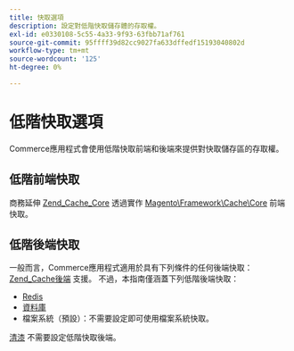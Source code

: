 ```yaml
---
title: 快取選項
description: 設定對低階快取儲存體的存取權。
exl-id: e0330108-5c55-4a33-9f93-63fbb71af761
source-git-commit: 95ffff39d82cc9027fa633dffedf15193040802d
workflow-type: tm+mt
source-wordcount: '125'
ht-degree: 0%

---
```


# 低階快取選項

Commerce應用程式會使用低階快取前端和後端來提供對快取儲存區的存取權。

## 低階前端快取

商務延伸 [Zend_Cache_Core](https://framework.zend.com/manual/1.12/en/zend.cache.frontends.html) 透過實作 [Magento\Framework\Cache\Core](https://github.com/magento/magento2/blob/2.4/lib/internal/Magento/Framework/Cache/Core.php) 前端快取。

## 低階後端快取

一般而言，Commerce應用程式適用於具有下列條件的任何後端快取： [Zend_Cache後端](https://framework.zend.com/manual/1.12/en/zend.cache.backends.html) 支援。 不過，本指南僅涵蓋下列低階後端快取：

- [Redis](config-redis.md)
- [資料庫](https://developer.adobe.com/commerce/php/development/cache/partial/database-caching/)
- 檔案系統（預設）：不需要設定即可使用檔案系統快取。

[清漆](config-varnish.md) 不需要設定低階快取後端。
